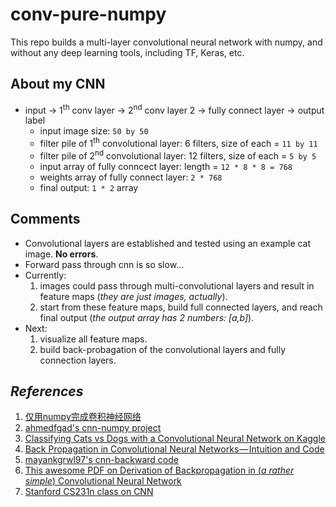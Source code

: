 # conv-pure-numpy

This repo builds a multi-layer convolutional neural network with numpy, and without any deep learning tools, including TF, Keras, etc.

## About my CNN
* input -> 1<sup>th</sup> conv layer -> 2<sup>nd</sup> conv layer 2 -> fully connect layer -> output label
    * input image size: `50 by 50`
    * filter pile of 1<sup>th</sup> convolutional layer: 6 filters, size of each = `11 by 11`
    * filter pile of 2<sup>nd</sup> convolutional layer: 12 filters, size of each = `5 by 5`
    * input array of fully conncect layer: length = `12 * 8 * 8 = 768`
    * weights array of fully connect layer: `2 * 768`
    * final output: `1 * 2` array

## Comments
* Convolutional layers are established and tested using an example cat image. **No errors**.
* Forward pass through cnn is so slow...
* Currently: 
    1. images could pass through multi-convolutional layers and result in feature maps (*they are just images, actually*).
    2. start from these feature maps, build full connected layers, and reach final output (*the output array has 2 numbers: \[a,b]*).
* Next: 
    1. visualize all feature maps.
    2. build back-probagation of the convolutional layers and fully connection layers.

## *References*
1. [仅用numpy完成卷积神经网络](https://m.aliyun.com/yunqi/articles/585741)
2. [ahmedfgad's cnn-numpy project](https://github.com/ahmedfgad/NumPyCNN)
3. [Classifying Cats vs Dogs with a Convolutional Neural Network on Kaggle](https://pythonprogramming.net/convolutional-neural-network-kats-vs-dogs-machine-learning-tutorial/)
4. [Back Propagation in Convolutional Neural Networks — Intuition and Code](https://becominghuman.ai/back-propagation-in-convolutional-neural-networks-intuition-and-code-714ef1c38199)
5. [mayankgrwl97's cnn-backward code](https://gist.github.com/mayankgrwl97/7c85ed1cf353be7764e2fa8b010da4d3)
6. [This awesome PDF on Derivation of Backpropagation in (*a rather simple*) Convolutional Neural Network](https://pdfs.semanticscholar.org/5d79/11c93ddcb34cac088d99bd0cae9124e5dcd1.pdf)
7. [Stanford CS231n class on CNN](http://cs231n.github.io/convolutional-networks/)

